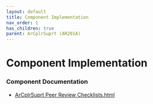 ```yaml
---
layout: default
title: Component Implementation
nav_order: 1
has_children: true
parent: ArCplrSuprt (AR201A)
---
```

# Component Implementation
### Component Documentation

- [ArCplrSuprt Peer Review Checklists.html](doc/ArCplrSuprt%20Peer%20Review%20Checklists.html)

